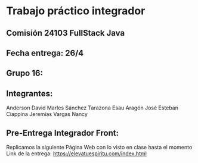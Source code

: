 # Trabajo práctico integrador
## Comisión 24103 FullStack Java
## Fecha entrega: 26/4
## Grupo 16:
## Integrantes:
Anderson David Marles Sánchez
Tarazona Esau
Aragón José Esteban
Ciappina Jeremias
Vargas Nancy
## Pre-Entrega Integrador Front:
Replicamos la siguiente Página Web con lo visto en clase hasta el momento
Link de la entrega: https://elevatuespiritu.com/index.html  


